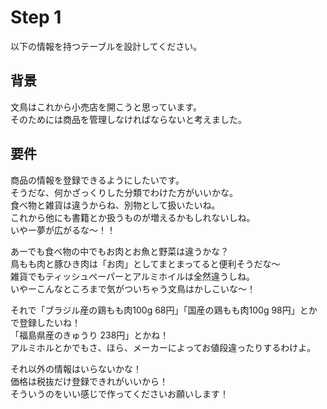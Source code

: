 # Step 1  
以下の情報を持つテーブルを設計してください。  

## 背景  

文鳥はこれから小売店を開こうと思っています。  
そのためには商品を管理しなければならないと考えました。  

## 要件  

商品の情報を登録できるようにしたいです。  
そうだな、何かざっくりした分類でわけた方がいいかな。  
食べ物と雑貨は違うからね、別物として扱いたいね。  
これから他にも書籍とか扱うものが増えるかもしれないしね。  
いやー夢が広がるな〜！！  

あーでも食べ物の中でもお肉とお魚と野菜は違うかな？  
鳥もも肉と豚ひき肉は「お肉」としてまとまってると便利そうだな〜  
雑貨でもティッシュペーパーとアルミホイルは全然違うしね。  
いやーこんなところまで気がついちゃう文鳥はかしこいな〜！  

それで「ブラジル産の鶏もも肉100g 68円」「国産の鶏もも肉100g 98円」とかで登録したいね！  
「福島県産のきゅうり 238円」とかね！  
アルミホルとかでもさ、ほら、メーカーによってお値段違ったりするわけよ。 

それ以外の情報はいらないかな！  
価格は税抜だけ登録できれがいいから！  
そういうのをいい感じで作ってくださいお願いします！  
